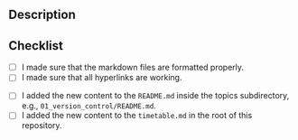 ## Description

<!--- Please describe shortly what this pull request is doing. If there is a related issue, please mention it here. -->

## Checklist

<!--- Please make sure to go over all points on the checklist and mark them as checked. -->

- [ ] I made sure that the markdown files are formatted properly.
- [ ] I made sure that all hyperlinks are working.

<!-- If the pull request adds new content, please check the points below. Otherwise, remove the following lines. -->

- [ ] I added the new content to the `README.md` inside the topics subdirectory, e.g., `01_version_control/README.md`.
- [ ] I added the new content to the `timetable.md` in the root of this repository.
